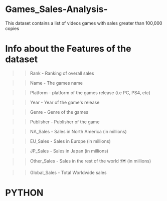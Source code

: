 # Games_Sales-Analysis-
This dataset contains a list of videos games with sales greater than 100,000 copies
 
# Info about the Features of the dataset 
>> Rank - Ranking of overall sales 

>> Name - The games name

>> Platform - platform of the games release (i.e PC, PS4, etc)

>> Year - Year of the game's release 

>> Genre - Genre of the games

>> Publisher - Publisher of the game

>> NA_Sales - Sales in North America (in millions)

>> EU_Sales - Sales in Europe (in millions)
 
>> JP_Sales - Sales in Japan (in millions)

>> Other_Sales - Sales in the rest of the world 🗺 (in millions)

>> Global_Sales - Total Worldwide sales 

# PYTHON #
